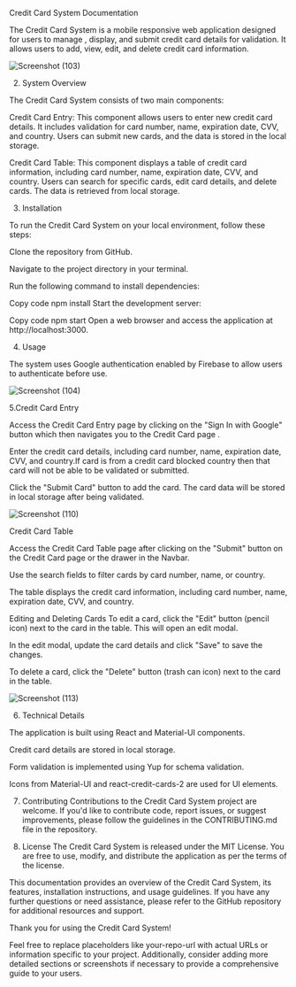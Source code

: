 Credit Card System Documentation

The Credit Card System is a mobile responsive web application designed for users to manage , display, and submit credit card details for validation. It allows users to add, view, edit, and delete credit card information. 


![Screenshot (103)](https://github.com/audreythando/credit-card-system/assets/82891759/0af9f27f-0940-47b1-9ac0-2cb8e75fee68)




2. System Overview


The Credit Card System consists of two main components:

Credit Card Entry: This component allows users to enter new credit card details. It includes validation for card number, name, expiration date, CVV, and country. Users can submit new cards, and the data is stored in the local storage.

Credit Card Table: This component displays a table of credit card information, including card number, name, expiration date, CVV, and country. Users can search for specific cards, edit card details, and delete cards. The data is retrieved from local storage.





3. Installation

   
To run the Credit Card System on your local environment, follow these steps:

Clone the repository from GitHub.

Navigate to the project directory in your terminal.

Run the following command to install dependencies:

Copy code
npm install
Start the development server:

Copy code
npm start
Open a web browser and access the application at http://localhost:3000.




4. Usage


The system uses Google authentication enabled by  Firebase to allow users to authenticate before use.



 ![Screenshot (104)](https://github.com/audreythando/credit-card-system/assets/82891759/f9b80b07-dcfd-4d49-adff-5b1f5678ca9f)


   

5.Credit Card Entry 



Access the Credit Card Entry page by clicking on the "Sign In with Google" button which then navigates you to the Credit Card page .

Enter the credit card details, including card number, name, expiration date, CVV, and country.If card is from a credit card blocked country then that card will not be able to be validated or submitted.

Click the "Submit Card" button to add the card. The card data will be stored in local storage after being validated.


![Screenshot (110)](https://github.com/audreythando/credit-card-system/assets/82891759/c44e800a-18b0-4dc9-95f8-672471e8c6bb)





Credit Card Table 


Access the Credit Card Table page after clicking on the "Submit" button on the Credit Card page or the drawer in the Navbar.

Use the search fields to filter cards by card number, name, or country.

The table displays the credit card information, including card number, name, expiration date, CVV, and country.

Editing and Deleting Cards 
To edit a card, click the "Edit" button (pencil icon) next to the card in the table. This will open an edit modal.

In the edit modal, update the card details and click "Save" to save the changes.

To delete a card, click the "Delete" button (trash can icon) next to the card in the table.


![Screenshot (113)](https://github.com/audreythando/credit-card-system/assets/82891759/71a453e2-a9e3-47d8-9617-44a4549cae9b)


6. Technical Details


The application is built using React and Material-UI components.

Credit card details are stored in local storage.

Form validation is implemented using Yup for schema validation.

Icons from Material-UI and react-credit-cards-2 are used for UI elements.



7. Contributing 
Contributions to the Credit Card System project are welcome. If you'd like to contribute code, report issues, or suggest improvements, please follow the guidelines in the CONTRIBUTING.md file in the repository.

8. License 
The Credit Card System is released under the MIT License. You are free to use, modify, and distribute the application as per the terms of the license.

This documentation provides an overview of the Credit Card System, its features, installation instructions, and usage guidelines. If you have any further questions or need assistance, please refer to the GitHub repository for additional resources and support.

Thank you for using the Credit Card System!

Feel free to replace placeholders like your-repo-url with actual URLs or information specific to your project. Additionally, consider adding more detailed sections or screenshots if necessary to provide a comprehensive guide to your users.
